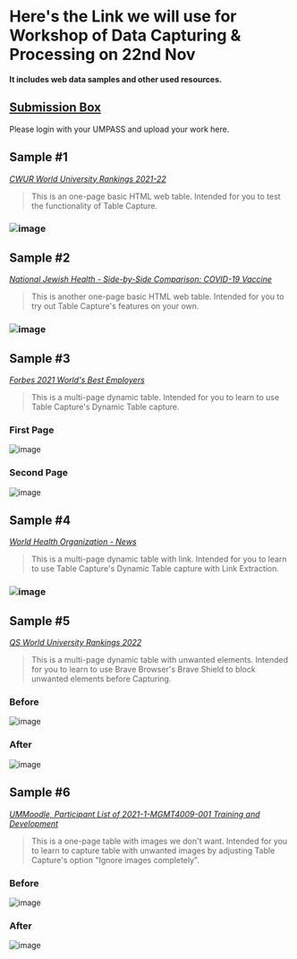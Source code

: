 # Here's the Link we will use for Workshop of Data Capturing & Processing on 22nd Nov
**It includes web data samples and other used resources.**

## [Submission Box](https://forms.office.com/r/pi41Ed4e6H)
Please login with your UMPASS and upload your work here.

## Sample #1
*[CWUR World University Rankings 2021-22](https://cwur.org/2021-22.php)*
> This is an one-page basic HTML web table. Intended for you to test the functionality of Table Capture.
### ![image](https://user-images.githubusercontent.com/32707423/142763448-0fd2cc58-1bca-4e4b-979f-14bc4e40c715.png)

## Sample #2
*[National Jewish Health - Side-by-Side Comparison: COVID-19 Vaccine](https://www.nationaljewish.org/patients-visitors/patient-info/important-updates/coronavirus-information-and-resources/covid-19-vaccines/vaccine-articles/side-by-side-comparison-covid-19-vaccine)*
> This is another one-page basic HTML web table. Intended for you to try out Table Capture's features on your own.
### ![image](https://user-images.githubusercontent.com/32707423/142763657-edc68306-cee2-444b-b35e-ce78c89318dc.png)

## Sample #3
*[Forbes 2021 World's Best Employers](https://www.forbes.com/lists/worlds-best-employers/)*
> This is a multi-page dynamic table. Intended for you to learn to use Table Capture's Dynamic Table capture.
### First Page
![image](https://user-images.githubusercontent.com/32707423/142764374-4c56edb7-56eb-4cdc-8492-0725f56ebb7d.png)
### Second Page
![image](https://user-images.githubusercontent.com/32707423/142764386-edb0fbbb-a02e-4c34-a8d4-a21ef832ad20.png)

## Sample #4
*[World Health Organization - News](https://www.who.int/news)*
> This is a multi-page dynamic table with link. Intended for you to learn to use Table Capture's Dynamic Table capture with Link Extraction.
### ![image](https://user-images.githubusercontent.com/32707423/142764682-bfc1f326-6575-4ca0-8c2e-be57c94d31cc.png)

## Sample #5
*[QS World University Rankings 2022](https://www.topuniversities.com/university-rankings/world-university-rankings/2022)*
> This is a multi-page dynamic table with unwanted elements. Intended for you to learn to use Brave Browser's Brave Shield to block unwanted elements before Capturing.
### Before
![image](https://user-images.githubusercontent.com/32707423/142765068-4fed1e9e-00d2-45c0-8897-abe3e44d9f37.png)
### After
![image](https://user-images.githubusercontent.com/32707423/142765154-d0de02d9-d43a-4cc5-9315-70052af06c90.png)

## Sample #6
*[UMMoodle, Participant List of 2021-1-MGMT4009-001 Training and Development](https://ummoodle.um.edu.mo/user/index.php?id=120247)*
> This is a one-page table with images we don't want. Intended for you to learn to capture table with unwanted images by adjusting Table Capture's option "Ignore images completely".
### Before
![image](https://user-images.githubusercontent.com/32707423/142765394-da971d27-e648-4190-b3d6-56c7c9e6e4b2.png)
### After
![image](https://user-images.githubusercontent.com/32707423/142765446-4479a7aa-5e51-4307-bd65-b2635a6e1dbe.png)
